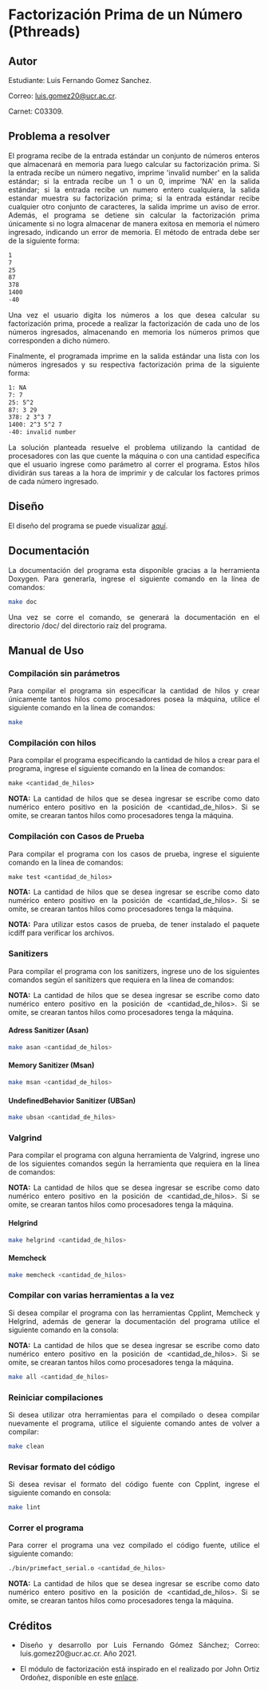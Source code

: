 # Factorización Prima de un Número (Pthreads)

## Autor
Estudiante: Luis Fernando Gomez Sanchez.

Correo: luis.gomez20@ucr.ac.cr.

Carnet: C03309.

## Problema a resolver

<p style='text-align: justify'>
El programa recibe de la entrada estándar un conjunto de números enteros que almacenará en memoria para luego calcular su factorización prima. Si la entrada recibe un número negativo, imprime 'invalid number' en la salida estándar; si la entrada recibe un 1 o un 0, imprime 'NA' en la salida estándar; si la entrada recibe un numero entero cualquiera, la salida estandar muestra su factorización prima; si la entrada estándar recibe cualquier otro conjunto de caracteres, la salida imprime un aviso de error. Además, el programa se detiene sin calcular la factorización prima únicamente si no logra almacenar de manera exitosa en memoria el número ingresado, indicando un error de memoria. El método de entrada debe ser de la siguiente forma:
</p>

```bash
1
7
25
87
378
1400
-40
```

<p style='text-align: justify'>
Una vez el usuario digita los números a los que desea calcular su factorización prima, procede a realizar la factorización de cada uno de los números ingresados, almacenando en memoria los números primos que corresponden a dicho número.
</p>

<p style='text-align: justify'>
Finalmente, el programada imprime en la salida estándar una lista con los números ingresados y su respectiva factorización prima de la siguiente forma:
</p>

```bash
1: NA
7: 7
25: 5^2
87: 3 29
378: 2 3^3 7
1400: 2^3 5^2 7
-40: invalid number
```

<p style='text-align: justify'>
La solución planteada resuelve el problema utilizando la cantidad de procesadores con las que cuente la máquina o con una cantidad específica que el usuario ingrese como parámetro al correr el programa. Estos hilos dividirán sus tareas a la hora de imprimir y de calcular los factores primos de cada número ingresado.
</p>

## Diseño

El diseño del programa se puede visualizar [aquí](design/README.md).

## Documentación

<p style='text-align: justify'>
La documentación del programa esta disponible gracias a la herramienta Doxygen. Para generarla, ingrese el siguiente comando en la línea de comandos:
</p>

```bash
make doc
```

<p style='text-align: justify'>
Una vez se corre el comando, se generará la documentación en el directorio /doc/ del directorio raíz del programa.
</p>

## Manual de Uso

### Compilación sin parámetros

<p style='text-align: justify'>
Para compilar el programa sin especificar la cantidad de hilos y crear únicamente tantos hilos como procesadores posea la máquina, utilice el siguiente comando en la línea de comandos:
</p>

```bash
make
```

### Compilación con hilos
<p style='text-align: justify'>
Para compilar el programa especificando la cantidad de hilos a crear para el programa, ingrese el siguiente comando en la línea de comandos:
</p>

```makefile
make <cantidad_de_hilos>
```

<p style='text-align: justify'>
<b>NOTA:</b> La cantidad de hilos que se desea ingresar se escribe como dato numérico entero positivo en la posición de &ltcantidad_de_hilos&gt. Si se omite, se crearan tantos hilos como procesadores tenga la máquina.
</p>

### Compilación con Casos de Prueba
<p style='text-align: justify'>
Para compilar el programa con los casos de prueba, ingrese el siguiente comando en la línea de comandos:
</p>

```makefile
make test <cantidad_de_hilos>
```

<p style='text-align: justify'>
<b>NOTA:</b> La cantidad de hilos que se desea ingresar se escribe como dato numérico entero positivo en la posición de &ltcantidad_de_hilos&gt. Si se omite, se crearan tantos hilos como procesadores tenga la máquina.
</p>

<p style='text-align: justify'>
<b>NOTA:</b> Para utilizar estos casos de prueba, de tener instalado el paquete icdiff para verificar los archivos. 
</p>

### Sanitizers

<p style='text-align: justify'>
Para compilar el programa con los sanitizers, ingrese uno de los siguientes comandos según el sanitizers que requiera en la línea de comandos:
</p>

<p style='text-align: justify'>
<b>NOTA:</b> La cantidad de hilos que se desea ingresar se escribe como dato numérico entero positivo en la posición de &ltcantidad_de_hilos&gt. Si se omite, se crearan tantos hilos como procesadores tenga la máquina.
</p>

#### Adress Sanitizer (Asan)
```bash
make asan <cantidad_de_hilos>
```
#### Memory Sanitizer (Msan)
```bash
make msan <cantidad_de_hilos>
```
#### UndefinedBehavior Sanitizer (UBSan)
```bash
make ubsan <cantidad_de_hilos>
```

### Valgrind

<p style='text-align: justify'>
Para compilar el programa con alguna herramienta de Valgrind, ingrese uno de los siguientes comandos según la herramienta que requiera en la línea de comandos:
</p>

<p style='text-align: justify'>
<b>NOTA:</b> La cantidad de hilos que se desea ingresar se escribe como dato numérico entero positivo en la posición de &ltcantidad_de_hilos&gt. Si se omite, se crearan tantos hilos como procesadores tenga la máquina.
</p>

#### Helgrind
```bash
make helgrind <cantidad_de_hilos>
```
#### Memcheck
```bash
make memcheck <cantidad_de_hilos>
```

### Compilar con varias herramientas a la vez

<p style='text-align: justify'>
Si desea compilar el programa con las herramientas Cpplint, Memcheck y Helgrind, además de generar la documentación del programa utilice el siguiente comando en la consola:
</p>

<p style='text-align: justify'>
<b>NOTA:</b> La cantidad de hilos que se desea ingresar se escribe como dato numérico entero positivo en la posición de &ltcantidad_de_hilos&gt. Si se omite, se crearan tantos hilos como procesadores tenga la máquina.
</p>

```bash
make all <cantidad_de_hilos>
```

### Reiniciar compilaciones

<p style='text-align: justify'>
Si desea utilizar otra herramientas para el compilado o desea compilar nuevamente el programa, utilice el siguiente comando antes de volver a compilar:
</p>

```bash
make clean
```

### Revisar formato del código

<p style='text-align: justify'>
Si desea revisar el formato del código fuente con Cpplint, ingrese el siguiente comando en consola:
</p>

```bash
make lint
```

### Correr el programa

<p style='text-align: justify'>
Para correr el programa una vez compilado el código fuente, utilice el siguiente comando:
</p>

```bash
./bin/primefact_serial.o <cantidad_de_hilos>
```

<p style='text-align: justify'>
<b>NOTA:</b> La cantidad de hilos que se desea ingresar se escribe como dato numérico entero positivo en la posición de &ltcantidad_de_hilos&gt. Si se omite, se crearan tantos hilos como procesadores tenga la máquina.
</p>

## Créditos
- <p style='text-align: justify'>Diseño y desarrollo por Luis Fernando Gómez Sánchez; Correo: luis.gomez20@ucr.ac.cr. Año 2021.</p>
- <p style='text-align: justify'>El módulo de factorización está inspirado en el realizado por John Ortiz Ordoñez, disponible en este <a href="https://github.com/Fhernd/JavaScriptEjercicios/blob/master/Parte001/ex787-factores-primos-unicos-numero-funcion.js">enlace</a>.</p>

